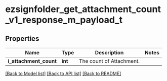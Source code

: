 # ezsignfolder_get_attachment_count_v1_response_m_payload_t

## Properties
Name | Type | Description | Notes
------------ | ------------- | ------------- | -------------
**i_attachment_count** | **int** | The count of Attachment. | 

[[Back to Model list]](../README.md#documentation-for-models) [[Back to API list]](../README.md#documentation-for-api-endpoints) [[Back to README]](../README.md)



